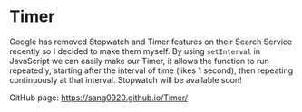 # Timer


Google has removed Stopwatch and Timer features on their Search Service recently so I decided to make them myself. By using ``setInterval`` in JavaScript we can easily make our Timer, it allows the function to run repeatedly, starting after the interval of time (likes 1 second), then repeating continuously at that interval. Stopwatch will be available soon!


GitHub page: https://sang0920.github.io/Timer/
